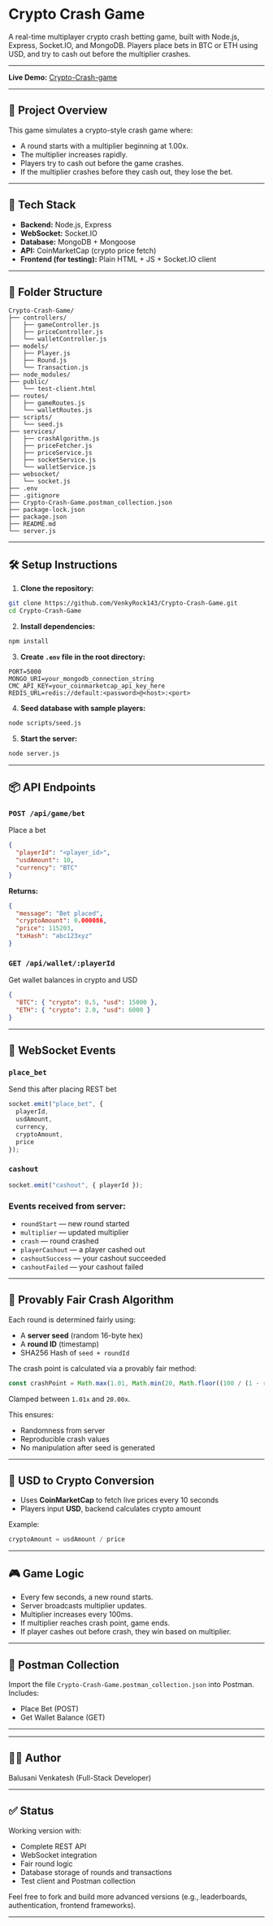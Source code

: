 # Crypto Crash Game

A real-time multiplayer crypto crash betting game, built with Node.js, Express, Socket.IO, and MongoDB. Players place bets in BTC or ETH using USD, and try to cash out before the multiplier crashes.

---

**Live Demo:** [Crypto-Crash-game](https://crypto-crash-game-mqs3.onrender.com/)

---

## 🚀 Project Overview

This game simulates a crypto-style crash game where:

* A round starts with a multiplier beginning at 1.00x.
* The multiplier increases rapidly.
* Players try to cash out before the game crashes.
* If the multiplier crashes before they cash out, they lose the bet.

---

## 📁 Tech Stack

* **Backend:** Node.js, Express
* **WebSocket:** Socket.IO
* **Database:** MongoDB + Mongoose
* **API:** CoinMarketCap (crypto price fetch)
* **Frontend (for testing):** Plain HTML + JS + Socket.IO client

---

## 📂 Folder Structure

```
Crypto-Crash-Game/
├── controllers/
│   ├── gameController.js
│   ├── priceController.js
│   └── walletController.js
├── models/
│   ├── Player.js
│   ├── Round.js
│   └── Transaction.js
├── node_modules/
├── public/
│   └── test-client.html
├── routes/
│   ├── gameRoutes.js
│   └── walletRoutes.js
├── scripts/
│   └── seed.js
├── services/
│   ├── crashAlgorithm.js
│   ├── priceFetcher.js
│   ├── priceService.js
│   ├── socketService.js
│   └── walletService.js
├── websocket/
│   └── socket.js
├── .env
├── .gitignore
├── Crypto-Crash-Game.postman_collection.json
├── package-lock.json
├── package.json
├── README.md
└── server.js
```

---

## 🛠️ Setup Instructions

1. **Clone the repository:**

```bash
git clone https://github.com/VenkyRock143/Crypto-Crash-Game.git
cd Crypto-Crash-Game
```

2. **Install dependencies:**

```bash
npm install
```

3. **Create `.env` file in the root directory:**

```env
PORT=5000
MONGO_URI=your_mongodb_connection_string
CMC_API_KEY=your_coinmarketcap_api_key_here
REDIS_URL=redis://default:<password>@<host>:<port>
```

4. **Seed database with sample players:**

```bash
node scripts/seed.js
```

5. **Start the server:**

```bash
node server.js
```

---

## 📦 API Endpoints

### `POST /api/game/bet`

Place a bet

```json
{
  "playerId": "<player_id>",
  "usdAmount": 10,
  "currency": "BTC"
}
```

**Returns:**

```json
{
  "message": "Bet placed",
  "cryptoAmount": 0.000086,
  "price": 115203,
  "txHash": "abc123xyz"
}
```

### `GET /api/wallet/:playerId`

Get wallet balances in crypto and USD

```json
{
  "BTC": { "crypto": 0.5, "usd": 15000 },
  "ETH": { "crypto": 2.0, "usd": 6000 }
}
```

---

## 🔌 WebSocket Events

### `place_bet`

Send this after placing REST bet

```js
socket.emit("place_bet", {
  playerId,
  usdAmount,
  currency,
  cryptoAmount,
  price
});
```

### `cashout`

```js
socket.emit("cashout", { playerId });
```

### Events received from server:

* `roundStart` — new round started
* `multiplier` — updated multiplier
* `crash` — round crashed
* `playerCashout` — a player cashed out
* `cashoutSuccess` — your cashout succeeded
* `cashoutFailed` — your cashout failed

---

## 🎲 Provably Fair Crash Algorithm

Each round is determined fairly using:

* A **server seed** (random 16-byte hex)
* A **round ID** (timestamp)
* SHA256 Hash of `seed + roundId`

The crash point is calculated via a provably fair method:

```js
const crashPoint = Math.max(1.01, Math.min(20, Math.floor((100 / (1 - random)) / 100)));
```

Clamped between `1.01x` and `20.00x`.

This ensures:

* Randomness from server
* Reproducible crash values
* No manipulation after seed is generated

---

## 💱 USD to Crypto Conversion

* Uses **CoinMarketCap** to fetch live prices every 10 seconds
* Players input **USD**, backend calculates crypto amount

Example:

```js
cryptoAmount = usdAmount / price
```

---

## 🎮 Game Logic

* Every few seconds, a new round starts.
* Server broadcasts multiplier updates.
* Multiplier increases every 100ms.
* If multiplier reaches crash point, game ends.
* If player cashes out before crash, they win based on multiplier.

---

## 🧪 Postman Collection

Import the file `Crypto-Crash-Game.postman_collection.json` into Postman.
Includes:

* Place Bet (POST)
* Get Wallet Balance (GET)

---


---

## 👨‍💻 Author

Balusani Venkatesh (Full-Stack Developer)

---

## ✅ Status

Working version with:

* Complete REST API
* WebSocket integration
* Fair round logic
* Database storage of rounds and transactions
* Test client and Postman collection

Feel free to fork and build more advanced versions (e.g., leaderboards, authentication, frontend frameworks).

---
